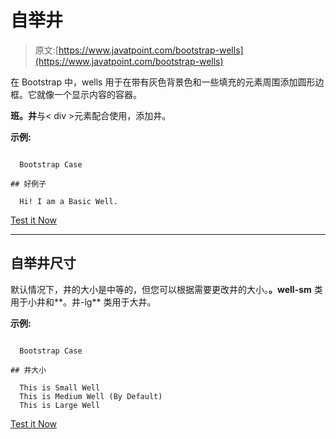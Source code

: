 # 自举井

> 原文:[https://www.javatpoint.com/bootstrap-wells](https://www.javatpoint.com/bootstrap-wells)

在 Bootstrap 中，wells 用于在带有灰色背景色和一些填充的元素周围添加圆形边框。它就像一个显示内容的容器。

**班。井**与< div >元素配合使用，添加井。

**示例:**

```

  Bootstrap Case

## 好例子

  Hi! I am a Basic Well.

```

[Test it Now](https://www.javatpoint.com/oprweb/test.jsp?filename=bootstrapwells1)

* * *

## 自举井尺寸

默认情况下，井的大小是中等的，但您可以根据需要更改井的大小。**。well-sm** 类用于小井和**。井-lg** 类用于大井。

**示例:**

```

  Bootstrap Case

## 井大小

  This is Small Well
  This is Medium Well (By Default)
  This is Large Well

```

[Test it Now](https://www.javatpoint.com/oprweb/test.jsp?filename=bootstrapwells2)